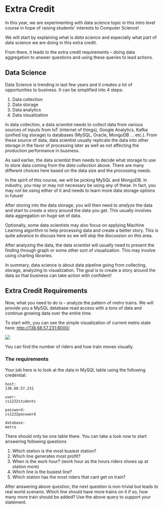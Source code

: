 # Extra Credit

In this year, we are experimenting with data science topic in this intro level
course in hope of raising students' interests to Computer Science!

We will start by explaining what is *data science* and especially what part of
data science we are doing in this extra credit.

From there, it leads to the extra credit requirements – doing data aggregation
to answer questions and using these queries to lead actions.

## Data Science

Data Science is trending in last few years and it creates a lot of opportunities
to business. It can be simplified into 4 steps:

1. Data collection
2. Data storage
3. Data analytics
4. Data visualization

In data collection, a data scientist needs to collect data from various sources
of inputs from IoT (internet of things), Google Analytics, Kafka (unified log
storage) to databases (MySQL, Oracle, MongoDB ... etc.). From these source of
data, data scientist usually replicate the data into other storage in the favor
of processing later as well as not affecting the production performance in business.

As said earlier, the data scientist then needs to decide what storage to use to
store data coming from the *data collection* above. There are many different
choices here based on the data size and the processing needs.

In the spirit of this course, we will be picking MySQL and MongoDB. In industry,
you may or may not necessary be using any of these. In fact, you may not be using
either of it and needs to learn more data storage options in future!

After storing into the data storage, you will then need to *analyze* the data
and start to *create a story* around the data you get. This usually involves
data aggregation on huge set of data.

Optionally, some data scientists may also focus on applying Machine Learning
algorithm to help processing data and create a better story. This is quite
advance to discuss here so we will skip the discussion on this area.

After analyzing the data, the data scientist will usually need to present the
finding through graph or some other sort of visualization. This may involve
using charting libraries.

In summary, data science is about data pipeline going from collecting, storage,
analyzing to visualization. The goal is to create a story around the data so that
business can take action with confident!

## Extra Credit Requirements

Now, what you need to do is – analyze the pattern of metro trains. We will
provide you a MySQL database read access with a tons of data and continue growing
data over the entire time.

To start with, you can see the simple visualization of current metro state here:
http://138.68.57.231:8000/

![](../imgs/extra-credit.png)

You can find the number of riders and how train moves visually.

### The requirements

Your job here is to look at the data in MySQL table using the following credential:

```
host:
138.68.57.231

user:
cs1222students

password:
cs1222password

database:
metro
```

There should only be one table there. You can take a look now to start answering
following questions

1. Which station is the most busiest station?
2. Which line generates most profit?
3. When is the work hour? (work hour as the hours riders shows up at station more)
4. Which line is the busiest line?
5. Which station has the most riders that cant get on train?

After answering above question, the next question is non-trivial but leads to
real world scenario. Which line should have more trains on it if so, how many
more train should be added? Use the above query to support your statement.
